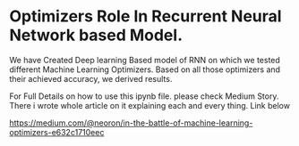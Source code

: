 # Optimizers Role In Recurrent Neural Network based Model.

 We have Created Deep learning Based model of RNN on which we tested different Machine Learning Optimizers.
 Based on all those optimizers and their achieved accuracy, we derived results.
 
 For Full Details on how to use this ipynb file. please check Medium Story.
 There i wrote whole article on it explaining each and every thing. Link below
 
 
https://medium.com/@neoron/in-the-battle-of-machine-learning-optimizers-e632c1710eec
